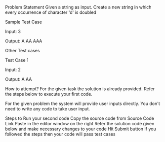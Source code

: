 Problem Statement
Given a string as input. Create a new string in which every occurrence of character 'd' is doubled

Sample Test Case

Input:
3

Output:
A
AA
AAA

Other Test cases

Test Case 1

Input:
2

Output:
A
AA

How to attempt?
For the given task the solution is already provided. Refer the steps below to execute your first code.

For the given problem the system will provide user inputs directly. You don't need to write any code to take user input.

Steps to Run your second code
Copy the source code from Source Code Link
Paste in the editor window on the right
Refer the solution code given below and make necessary changes to your code
Hit Submit button
If you followed the steps then your code will pass test cases

